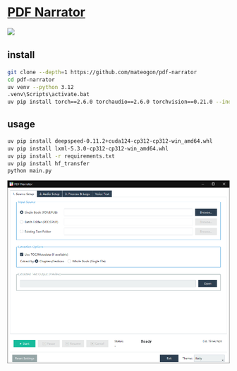 # [PDF Narrator](https://github.com/mateogon/pdf-narrator)

![](https://img.shields.io/github/license/mateogon/pdf-narrator)

## install

```sh
git clone --depth=1 https://github.com/mateogon/pdf-narrator
cd pdf-narrator
uv venv --python 3.12
.venv\Scripts\activate.bat
uv pip install torch==2.6.0 torchaudio==2.6.0 torchvision==0.21.0 --index-url https://download.pytorch.org/whl/cu124
```

## usage

```sh
uv pip install deepspeed-0.11.2+cuda124-cp312-cp312-win_amd64.whl
uv pip install lxml-5.3.0-cp312-cp312-win_amd64.whl
uv pip install -r requirements.txt
uv pip install hf_transfer
python main.py
```

![pdf-narrator](/_image/opt/pdf-narrator.png)

